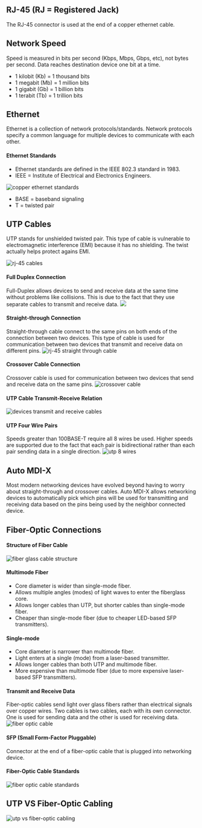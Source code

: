 ## RJ-45 (RJ = Registered Jack)
The RJ-45 connector is used at the end of a copper ethernet cable.

## Network Speed
Speed is measured in bits per second (Kbps, Mbps, Gbps, etc), not bytes per second. Data reaches destination device one bit at a time.
* 1 kilobit (Kb) = 1 thousand bits
* 1 megabit (Mb) = 1 million bits
* 1 gigabit (Gb) = 1 billion bits
* 1 terabit (Tb) = 1 trillion bits

## Ethernet
Ethernet is a collection of network protocols/standards. Network protocols specify a common language for multiple devices to communicate with each other.

#### Ethernet Standards
* Ethernet standards are defined in the IEEE 802.3 standard in 1983.
* IEEE = Institute of Electrical and Electronics Engineers.

![copper ethernet standards](./img/copper-ethernet-standards.png)
* BASE = baseband signaling
* T = twisted pair

## UTP Cables
UTP stands for unshielded twisted pair. This type of cable is vulnerable to electromagnetic interference (EMI) because it has no shielding.  The twist actually helps protect agains EMI.

![rj-45 cables](./img/rj-45-wires.png)


#### Full Duplex Connection
Full-Duplex allows devices to send and receive data at the same time without problems like collisions. This is due to the fact that they use separate cables to transmit and receive data.
![](./img/rj-45-two-pairs.png)

#### Straight-through Connection
Straight-through cable connect to the same pins on both ends of the connection between two devices. This type of cable is used for communication between two devices that transmit and receive data on different pins.
![rj-45 straight through cable](./img/rj-45-straight-through-cable.png)


#### Crossover Cable Connection 
Crossover cable is used for communication between two devices that send and receive data on the same pins.
![crossover cable](./img/rj-45-crossover-cable.png)

#### UTP Cable Transmit-Receive Relation
![devices transmit and receive cables](./img/rj-45-transmit-receive.png)

#### UTP Four Wire Pairs
Speeds greater than 100BASE-T require all 8 wires be used. Higher speeds are supported due to the fact that each pair is bidirectional rather than each pair sending data in a single direction.
![utp 8 wires](./img/rj-45-four-pairs.png)

## Auto MDI-X
Most modern networking devices have evolved beyond having to worry about straight-through and crossover cables. Auto MDI-X allows networking devices to automatically pick which pins will be used for transmitting and receiving data based on the pins being used by the neighbor connected device.


## Fiber-Optic Connections

#### Structure of Fiber Cable
![fiber glass cable structure](./img/fiber-optic-cable-structure.png)
#### Multimode Fiber
* Core diameter is wider than single-mode fiber.
* Allows multiple angles (modes) of light waves to enter the fiberglass core.
* Allows longer cables than UTP, but shorter cables than single-mode fiber.
* Cheaper than single-mode fiber (due to cheaper LED-based SFP transmitters).
#### Single-mode
* Core diameter is narrower than multimode fiber.
* Light enters at a single (mode) from a laser-based transmitter.
* Allows longer cables than both UTP and multimode fiber.
* More expensive than multimode fiber (due to more expensive laser-based SFP transmitters).

#### Transmit and Receive Data
Fiber-optic cables send light over glass fibers rather than electrical signals over copper wires. Two cables is two cables, each with its own connector. One is used for sending data and the other is used for receiving data.
![fiber optic cable](./img/fiber-optic-cable.png)

#### SFP (Small Form-Factor Pluggable)
Connector at the end of a fiber-optic cable that is plugged into networking device.

#### Fiber-Optic Cable Standards
![fiber optic cable standards](./img/fiber-optic-cable-standards.png)

## UTP VS Fiber-Optic Cabling
![utp vs fiber-optic cabling](./img/utp-fiber-comarison.png)